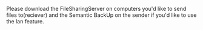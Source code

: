 Please download the FileSharingServer on computers you'd like to send files to(reciever) and the Semantic BackUp on the sender if you'd like to use the lan feature.
